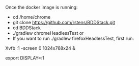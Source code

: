 Once the docker image is running:

* cd /home/chrome 
* git clone <https://github.com/rstens/BDDStack.git>
* cd BDDStack
* ./gradlew chromeHeadlessTest or 
* If you want to run ./gradlew firefoxHeadlessTest, first run:

Xvfb :1 -screen 0 1024x768x24 &

export DISPLAY=:1

